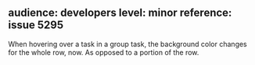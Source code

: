 audience: developers
level: minor
reference: issue 5295
---
When hovering over a task in a group task, the background color changes for the whole row, now. As opposed to a portion of the row.
